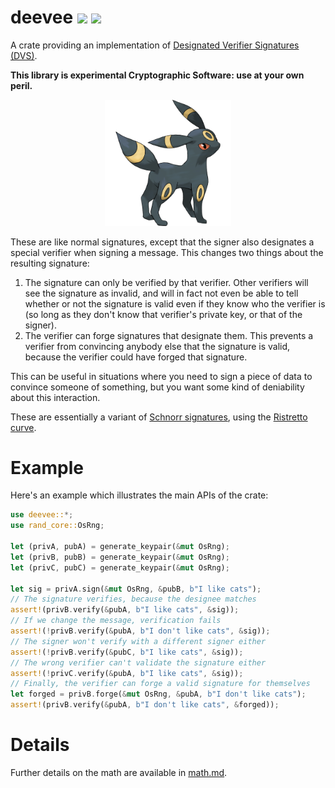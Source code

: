 # deevee [![](https://img.shields.io/crates/v/deevee.svg)](https://crates.io/crates/deevee) [![](https://img.shields.io/badge/dynamic/json.svg?label=docs&uri=https%3A%2F%2Fcrates.io%2Fapi%2Fv1%2Fcrates%2Fdeevee%2Fversions&query=%24.versions%5B0%5D.num&colorB=4F74A6)](https://docs.rs/deevee)

A crate providing an implementation of [Designated Verifier Signatures (DVS)](https://www.wikiwand.com/en/Designated_verifier_signature).

**This library is experimental Cryptographic Software: use at your own peril.**

<p align="center">
    <img src="./logo.webp" width="40%">
</p>

These are like normal signatures, except that the signer also designates
a special verifier when signing a message. This changes two things about the
resulting signature:

1. The signature can only be verified by that verifier. Other verifiers will see the signature as invalid, and will in fact not even be able to tell whether or not the signature is valid even if they know who the verifier is (so long as they don't know that verifier's private key, or that of the signer).
2. The verifier can forge signatures that designate them. This prevents a verifier from convincing anybody else that the signature is valid, because the verifier could have forged that signature.

This can be useful in situations where you need to sign a piece of data
to convince someone of something, but you want some kind of deniability
about this interaction.

These are essentially a variant of [Schnorr signatures](https://www.wikiwand.com/en/Schnorr_signature), using the [Ristretto curve](https://ristretto.group/ristretto.html).

# Example

Here's an example which illustrates the main APIs of the crate:

```rust
use deevee::*;
use rand_core::OsRng;

let (privA, pubA) = generate_keypair(&mut OsRng);
let (privB, pubB) = generate_keypair(&mut OsRng);
let (privC, pubC) = generate_keypair(&mut OsRng);

let sig = privA.sign(&mut OsRng, &pubB, b"I like cats");
// The signature verifies, because the designee matches
assert!(privB.verify(&pubA, b"I like cats", &sig));
// If we change the message, verification fails
assert!(!privB.verify(&pubA, b"I don't like cats", &sig));
// The signer won't verify with a different signer either
assert!(!privB.verify(&pubC, b"I like cats", &sig));
// The wrong verifier can't validate the signature either
assert!(!privC.verify(&pubA, b"I like cats", &sig));
// Finally, the verifier can forge a valid signature for themselves
let forged = privB.forge(&mut OsRng, &pubA, b"I don't like cats");
assert!(privB.verify(&pubA, b"I don't like cats", &forged));
```

# Details

Further details on the math are available in [math.md](/docs/math.md).

